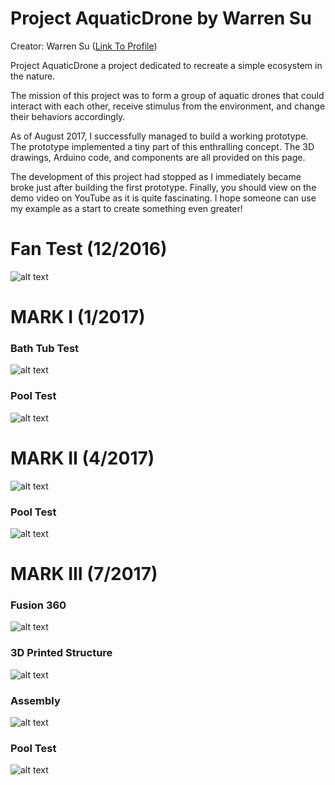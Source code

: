 # Project AquaticDrone by Warren Su

Creator: Warren Su
([Link To Profile](https://www.instagram.com/warrensu/))

Project AquaticDrone a project dedicated to recreate a simple ecosystem in the nature.

The mission of this project was to form a group of aquatic drones that could interact with each other, receive stimulus from the environment, and change their behaviors accordingly.

As of August 2017, I successfully managed to build a working prototype. The prototype implemented a tiny part of this enthralling concept. The 3D drawings, Arduino code, and components are all provided on this page.

The development of this project had stopped as I immediately became broke just after building the first prototype. Finally, you should view on the demo video on YouTube as it is quite fascinating. I hope someone can use my example as a start to create something even greater!

# Fan Test (12/2016)
![alt text](https://raw.githubusercontent.com/WarrenSu0115/AquaticDrone/master/images/Fan%20Test.jpg)

# MARK I (1/2017)
### Bath Tub Test
![alt text](https://raw.githubusercontent.com/WarrenSu0115/AquaticDrone/master/images/MARK%20I%20(Bath%20Tub).jpg)
### Pool Test
![alt text](https://raw.githubusercontent.com/WarrenSu0115/AquaticDrone/master/images/MARK%20I%20(Pool).jpg)

# MARK II (4/2017)
![alt text](https://raw.githubusercontent.com/WarrenSu0115/AquaticDrone/master/images/MARK%20II.JPG)
### Pool Test
![alt text](https://raw.githubusercontent.com/WarrenSu0115/AquaticDrone/master/images/MARK%20II%20(Pool).jpg)

# MARK III (7/2017)
### Fusion 360
![alt text](https://raw.githubusercontent.com/WarrenSu0115/AquaticDrone/master/3D%20Drawings/Assembly.png)
### 3D Printed Structure
![alt text](https://raw.githubusercontent.com/WarrenSu0115/AquaticDrone/master/3D%20Drawings/Assembly%202.jpg)
### Assembly
![alt text](https://raw.githubusercontent.com/WarrenSu0115/AquaticDrone/master/images/MARK%20III.jpg)
### Pool Test
![alt text](https://raw.githubusercontent.com/WarrenSu0115/AquaticDrone/master/images/MARK%20III%20(Pool).jpg)


